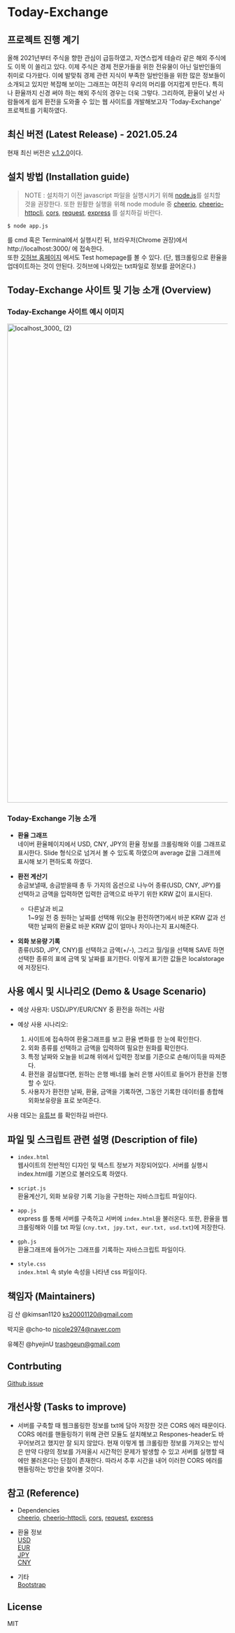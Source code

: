 # Today-Exchange

## 프로젝트 진행 계기 

 올해 2021년부터 주식을 향한 관심이 급등하였고, 자연스럽게 테슬라 같은 해외 주식에도 이목
이 쏠리고 있다. 이제 주식은 경제 전문가들을 위한 전유물이 아닌 일반인들의 취미로 다가왔다. 
이에 발맞춰 경제 관련 지식이 부족한 일반인들을 위한 많은 정보들이 소개되고 있지만 복잡해
보이는 그래프는 여전히 우리의 머리를 어지럽게 만든다. 특히나 환율까지 신경 써야 하는 해외
주식의 경우는 더욱 그렇다. 그리하여, 환율이 낯선 사람들에게 쉽게 환전을 도와줄 수 있는 웹 사이트를 개발해보고자 'Today-Exchange' 프로젝트를 기획하였다. 

## 최신 버전 (Latest Release) - 2021.05.24

현재 최신 버전은 [v.1.2.0](https://github.com/hyejinU/today-exchange/releases)이다.


## 설치 방법 (Installation guide)

> NOTE : 설치하기 이전 javascript 파일을 실행시키기 위해 [node.js](https://nodejs.org/en/)를 설치할 것을 권장한다. 또한 원활한 실행을 위해 node module 중 [cheerio](https://www.npmjs.com/package/cheerio), [cheerio-httpcli](https://www.npmjs.com/package/cheerio-httpcli), [cors](https://www.npmjs.com/package/cors), [request](https://www.npmjs.com/package/request), [express](https://www.npmjs.com/package/express) 를 설치하길 바란다.

```
$ node app.js
```
를 cmd 혹은 Terminal에서 실행시킨 뒤, 브라우저(Chrome 권장)에서 http://localhost:3000/ 에 접속한다.   
또한 [깃허브 홈페이지](https://hyejinu.github.io/today-exchange/) 에서도 Test homepage를 볼 수 있다. (단, 웹크롤링으로 환율을 업데이트하는 것이 안된다. 깃허브에 나와있는 txt파일로 정보를 끌어온다.)


## Today-Exchange 사이트 및 기능 소개 (Overview)

### Today-Exchange 사이트 예시 이미지

<img width="1095" alt="localhost_3000_ (2)" src="https://user-images.githubusercontent.com/80032256/119377079-a7050480-bcf7-11eb-9117-efeefc07c962.png">


### Today-Exchange 기능 소개   
  
- **환율 그래프**    
 네이버 환율페이지에서 USD, CNY, JPY의 환율 정보를 크롤링해와 이를 그래프로 표시한다. Slide 형식으로 넘겨서 볼 수 있도록 하였으며 average 값을 그래프에 표시해 보기 편하도록 하였다.
   
- **환전 계산기**       
송금보낼때, 송금받을때 총 두 가지의 옵션으로 나누어 종류(USD, CNY, JPY)를 선택하고 금액을 입력하면 입력한 금액으로 바꾸기 위한 KRW 값이 표시된다.
  - 다른날과 비교    
   1~9일 전 중 원하는 날짜를 선택해 위(오늘 환전하면?)에서 바꾼 KRW 값과 선택한 날짜의 환율로 바꾼 KRW 값이 얼마나 차이나는지 표시해준다.  
    
- **외화 보유량 기록**   
종류(USD, JPY, CNY)를 선택하고 금액(+/-), 그리고 월/일을 선택해 SAVE 하면 선택한 종류의 표에 금액 및 날짜를 표기한다. 이렇게 표기한 값들은 localstorage에 저장된다.



## 사용 예시 및 시나리오 (Demo & Usage Scenario)

- 예상 사용자: USD/JPY/EUR/CNY 중 환전을 하려는 사람

- 예상 사용 시나리오:    
  1. 사이트에 접속하여 환율그래프를 보고 환율 변화를 한 눈에 확인한다.    
  2. 외화 종류를 선택하고 금액을 입력하여 필요한 원화를 확인한다.   
  3. 특정 날짜와 오늘을 비교해 위에서 입력한 정보를 기준으로 손해/이득을 따져준다.   
  4. 환전을 결심했다면, 원하는 은행 배너를 눌러 은행 사이트로 들어가 환전을 진행할 수 있다.    
  5. 사용자가 환전한 날짜, 환율, 금액을 기록하면, 그동안 기록한 데이터를 총합해 외화보유량을
표로 보여준다.

사용 데모는 [유튜브](https://youtu.be/06LmnSUSd_M) 를 확인하길 바란다.

## 파일 및 스크립트 관련 설명 (Description of file)

- `index.html`     
  웹사이트의 전반적인 디자인 및 텍스트 정보가 저장되어있다. 서버를 실행시 index.html를 기본으로 불러오도록 하였다.

- `script.js`     
  환율계산기, 외화 보유량 기록 기능을 구현하는 자바스크립트 파일이다.

- `app.js`   
  express 를 통해 서버를 구축하고 서버에 `index.html`을 불러온다. 또한, 환율을 웹크롤링해와 이를 txt 파일 (`cny.txt, jpy.txt, eur.txt, usd.txt`)에 저장한다.

- `gph.js`     
  환율그래프에 들어가는 그래프를 기록하는 자바스크립트 파일이다. 

- `style.css`    
  `index.html` 속 style 속성을 나타낸 css 파일이다. 

## 책임자 (Maintainers)

김 산 @kimsan1120  ks20001120@gmail.com

박지윤 @cho-to nicole2974@naver.com

유혜진 @hyejinU trashgeun@gmail.com


## Contrbuting

[Github issue](https://github.com/hyejinU/today-exchange/issues)

## 개선사항 (Tasks to improve)

- 서버를 구축할 때 웹크롤링한 정보를 txt에 담아 저장한 것은 CORS 에러 때문이다. CORS 에러를 핸들링하기 위해 관련 모듈도 설치해보고 Respones-header도 바꾸어보려고 했지만 잘 되지 않았다. 현재 이렇게 웹 크롤링한 정보를 가져오는 방식은 만약 다량의 정보를 가져올시 시간적인 문제가 발생할 수 있고 서버를 실행할 때에만 불러온다는 단점이 존재한다. 따라서 추후 시간을 내어 이러한 CORS 에러를 핸들링하는 방안을 찾아볼 것이다.





## 참고 (Reference)

- Dependencies    
[cheerio](https://www.npmjs.com/package/cheerio), [cheerio-httpcli](https://www.npmjs.com/package/cheerio-httpcli), [cors](https://www.npmjs.com/package/cors), [request](https://www.npmjs.com/package/request), [express](https://www.npmjs.com/package/express)

- 환율 정보   
[USD](https://finance.naver.com/marketindex/exchangeDailyQuote.nhn?marketindexCd=FX_USDKRW)   
[EUR](https://finance.naver.com/marketindex/exchangeDailyQuote.nhn?marketindexCd=FX_EURKRW)   
[JPY](https://finance.naver.com/marketindex/exchangeDailyQuote.nhn?marketindexCd=FX_JPYKRW)   
[CNY](https://finance.naver.com/marketindex/exchangeDailyQuote.nhn?marketindexCd=FX_CNYKRW)

- 기타   
[Bootstrap](https://getbootstrap.com/)


## License
MIT



